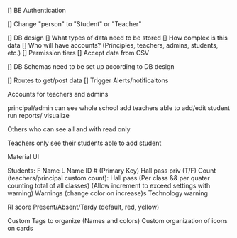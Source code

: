 

[] BE Authentication

[] Change "person" to "Student" or "Teacher"

[] DB design
    [] What types of data need to be stored 
    [] How complex is this data
    [] Who will have accounts? (Principles, teachers, admins, students, etc.)
    [] Permission tiers
    [] Accept data from CSV
    

[] DB Schemas need to be set up according to DB design

[] Routes to get/post data
    [] Trigger Alerts/notificaitons



Accounts for teachers and admins


principal/admin can see whole school
    add teachers
    able to add/edit student
    run reports/ visualize

Others who can see all and with read only

Teachers only see their students
    able to add student



Material UI

Students:
F Name
L Name
ID # (Primary Key)
Hall pass priv (T/F)
Count (teachers/principal custom count):
    Hall pass (Per class && per quater counting total of all classes) (Allow increment to exceed settings with warning)
    Warnings (change color on increase)s
    Technology warning

RI score
Present/Absent/Tardy (default, red, yellow)



Custom Tags to organize (Names and colors)
Custom organization of icons on cards














